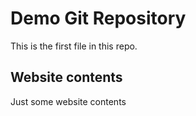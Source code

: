 # Demo Git Repository

This is the first file in this repo.

## Website contents

Just some website contents